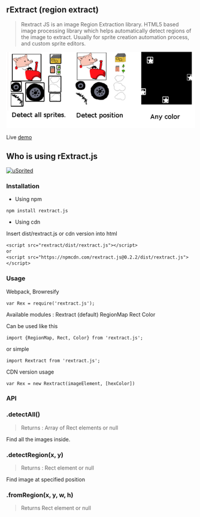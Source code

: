 ## rExtract (region extract)

> Rextract JS is an image Region Extraction library. HTML5 based image processing library which helps automatically detect regions of the image to extract.
> Usually for sprite creation automation process, and custom sprite editors.


[![](https://raw.githubusercontent.com/linuxenko/rextract.js/master/examples/screenshot.png)](http://www.linuxenko.pro/showcase/peter/)

Live [demo](http://codepen.io/linuxenko/pen/xVZgmX)


## Who is using rExtract.js

[![uSprited](https://raw.githubusercontent.com/linuxenko/usprited/master/app/screen/image/usprited.png)](https://github.com/linuxenko/usprited)


### Installation

* Using npm

```
npm install rextract.js
```

* Using cdn

Insert dist/rextract.js or cdn version into html

```
<script src="rextract/dist/rextract.js"></script>
or 
<script src="https://npmcdn.com/rextract.js@0.2.2/dist/rextract.js"></script>
```

### Usage

Webpack, Browresify

```
var Rex = require('rextract.js');
```

Available modules :
  Rextract (default)
  RegionMap
  Rect
  Color

Can be used like this

```
import {RegionMap, Rect, Color} from 'rextract.js';
```

or simple

```
import Rextract from 'rextract.js';
```


CDN version usage

```
var Rex = new Rextract(imageElement, [hexColor])
```

### API


### .detectAll()
> Returns : Array of Rect elements or null

Find all the images inside.

### .detectRegion(x, y)
> Returns : Rect element or null

Find image at specified position

### .fromRegion(x, y, w, h)
> Returns Rect element or null
